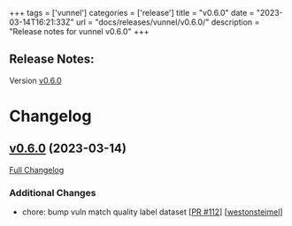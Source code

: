 +++
tags = ['vunnel']
categories = ['release']
title = "v0.6.0"
date = "2023-03-14T16:21:33Z"
url = "docs/releases/vunnel/v0.6.0/"
description = "Release notes for vunnel v0.6.0"
+++

## Release Notes:
Version [v0.6.0](https://github.com/anchore/vunnel/releases/tag/v0.6.0)

# Changelog

## [v0.6.0](https://github.com/anchore/vunnel/tree/v0.6.0) (2023-03-14)

[Full Changelog](https://github.com/anchore/vunnel/compare/v0.5.0...v0.6.0)

### Additional Changes

- chore: bump vuln match quality label dataset [[PR #112](https://github.com/anchore/vunnel/pull/112)] [[westonsteimel](https://github.com/westonsteimel)]
